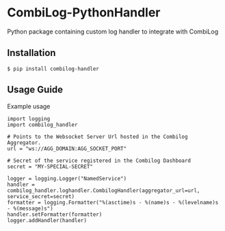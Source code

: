 # CombiLog-PythonHandler

Python package containing custom log handler to integrate with CombiLog

## Installation

```
$ pip install combilog-handler
```

## Usage Guide

Example usage

```
import logging
import combilog_handler

# Points to the Websocket Server Url hosted in the Combilog Aggregator.
url = "ws://AGG_DOMAIN:AGG_SOCKET_PORT"

# Secret of the service registered in the Combilog Dashboard
secret = "MY-SPECIAL-SECRET"

logger = logging.Logger("NamedService")
handler = combilog_handler.loghandler.CombilogHandler(aggregator_url=url, service_secret=secret)
formatter = logging.Formatter("%(asctime)s - %(name)s - %(levelname)s - %(message)s")
handler.setFormatter(formatter)
logger.addHandler(handler)

```
